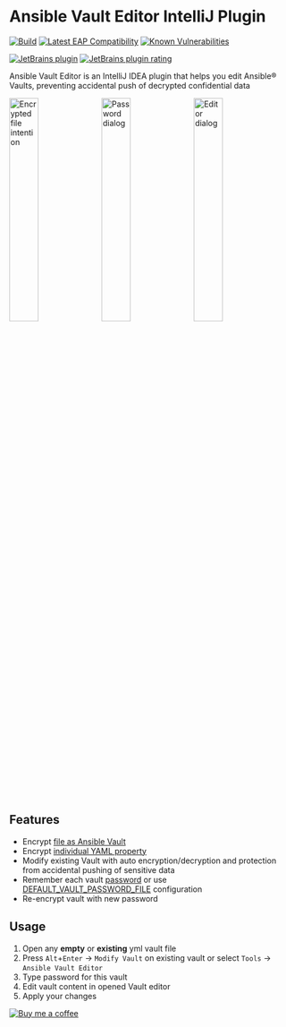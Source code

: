 # Ansible Vault Editor IntelliJ Plugin
[![Build](https://github.com/sadv1r/ansible-vault-editor-idea-plugin/actions/workflows/build.yml/badge.svg)](https://github.com/sadv1r/ansible-vault-editor-idea-plugin/actions/workflows/build.yml)
[![Latest EAP Compatibility](https://github.com/sadv1r/ansible-vault-editor-idea-plugin/actions/workflows/compatibility.yml/badge.svg)](https://github.com/sadv1r/ansible-vault-editor-idea-plugin/actions/workflows/compatibility.yml)
[![Known Vulnerabilities](https://snyk.io/test/github/sadv1r/ansible-vault-editor-idea-plugin/badge.svg?targetFile=build.gradle)](https://snyk.io/test/github/sadv1r/ansible-vault-editor-idea-plugin?targetFile=build.gradle)

[![JetBrains plugin](https://img.shields.io/jetbrains/plugin/v/14278-ansible-vault-editor?label=version)](https://plugins.jetbrains.com/plugin/14278-ansible-vault-editor)
[![JetBrains plugin rating](https://img.shields.io/jetbrains/plugin/r/rating/14278-ansible-vault-editor)](https://plugins.jetbrains.com/plugin/14278-ansible-vault-editor/reviews)


Ansible Vault Editor is an IntelliJ IDEA plugin that helps you edit Ansible® Vaults, preventing accidental push of decrypted confidential data

<img src="https://i.ibb.co/c2Qn0R6/Encrypted-File-Intention.png" alt="Encrypted file intention" width="32%"/> <img src="https://i.ibb.co/Ypmw7bJ/Password-Dialog.png" alt="Password dialog" width="32%"/> <img src="https://i.ibb.co/jzSKvCz/Editor-Dialog.png" alt="Editor dialog" width="32%"/>

Features
--------

* Encrypt [file as Ansible Vault](https://docs.ansible.com/ansible/latest/user_guide/vault.html#encrypting-files-with-ansible-vault)
* Encrypt [individual YAML property](https://docs.ansible.com/ansible/latest/user_guide/vault.html#encrypting-individual-variables-with-ansible-vault)
* Modify existing Vault with auto encryption/decryption and protection from accidental pushing of sensitive data
* Remember each vault [password](https://www.jetbrains.com/help/idea/reference-ide-settings-password-safe.html) or use [DEFAULT_VAULT_PASSWORD_FILE](https://docs.ansible.com/ansible/latest/reference_appendices/config.html#default-vault-password-file) configuration
* Re-encrypt vault with new password


Usage
-----

1. Open any **empty** or **existing** yml vault file
2. Press `Alt`+`Enter` -> `Modify Vault` on existing vault or select `Tools` -> `Ansible Vault Editor`
3. Type password for this vault
4. Edit vault content in opened Vault editor
5. Apply your changes


[![Buy me a coffee](https://cdn.buymeacoffee.com/buttons/v2/default-green.png)](https://www.buymeacoffee.com/sadv1r)

